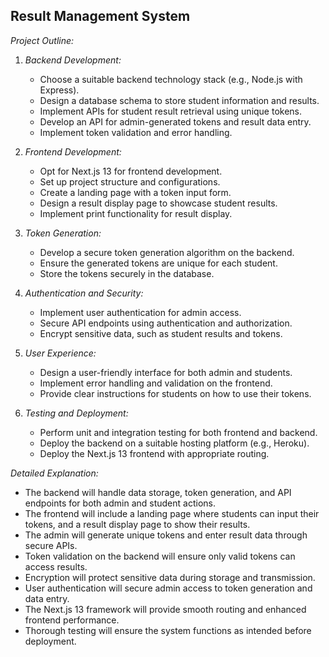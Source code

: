## Result Management System

*Project Outline:*
1. *Backend Development:*
   - Choose a suitable backend technology stack (e.g., Node.js with Express).
   - Design a database schema to store student information and results.
   - Implement APIs for student result retrieval using unique tokens.
   - Develop an API for admin-generated tokens and result data entry.
   - Implement token validation and error handling.

2. *Frontend Development:*
   - Opt for Next.js 13 for frontend development.
   - Set up project structure and configurations.
   - Create a landing page with a token input form.
   - Design a result display page to showcase student results.
   - Implement print functionality for result display.

3. *Token Generation:*
   - Develop a secure token generation algorithm on the backend.
   - Ensure the generated tokens are unique for each student.
   - Store the tokens securely in the database.

4. *Authentication and Security:*
   - Implement user authentication for admin access.
   - Secure API endpoints using authentication and authorization.
   - Encrypt sensitive data, such as student results and tokens.

5. *User Experience:*
   - Design a user-friendly interface for both admin and students.
   - Implement error handling and validation on the frontend.
   - Provide clear instructions for students on how to use their tokens.

6. *Testing and Deployment:*
   - Perform unit and integration testing for both frontend and backend.
   - Deploy the backend on a suitable hosting platform (e.g., Heroku).
   - Deploy the Next.js 13 frontend with appropriate routing.

*Detailed Explanation:*
- The backend will handle data storage, token generation, and API endpoints for both admin and student actions.
- The frontend will include a landing page where students can input their tokens, and a result display page to show their results.
- The admin will generate unique tokens and enter result data through secure APIs.
- Token validation on the backend will ensure only valid tokens can access results.
- Encryption will protect sensitive data during storage and transmission.
- User authentication will secure admin access to token generation and data entry.
- The Next.js 13 framework will provide smooth routing and enhanced frontend performance.
- Thorough testing will ensure the system functions as intended before deployment.
